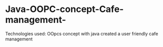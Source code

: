 # Java-OOPC-concept-Cafe-management-
Technologies used: OOpcs concept with java created a user friendly cafe management
